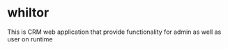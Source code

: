 # whiltor
This is CRM web application that provide functionality for admin as well as user on runtime
